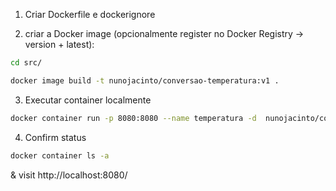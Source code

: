 

1. Criar Dockerfile e dockerignore

2. criar a Docker image (opcionalmente register no Docker Registry -> version + latest):
```bash
cd src/

docker image build -t nunojacinto/conversao-temperatura:v1 .
```

3. Executar container localmente
```bash
docker container run -p 8080:8080 --name temperatura -d  nunojacinto/conversao-temperatura:v1
```

4. Confirm status
```bash
docker container ls -a
```
& visit http://localhost:8080/